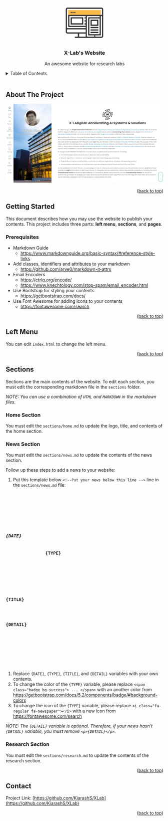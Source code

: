 <div id="top"></div>

<!-- PROJECT SHIELDS -->
<!--
*** https://www.markdownguide.org/basic-syntax/#reference-style-links
-->

<br />
<div align="center">
  <a href="https://github.com/KiarashS/XLab">
    <img src="img/doc/website.svg" alt="Logo" width="120" height="120">
  </a>

<h3 align="center">X-Lab's Website</h3>

  <p align="center">
    An awesome website for research labs
  </p>
</div>



<details>
  <summary>Table of Contents</summary>
  <ol>
    <li>
      <a href="#about-the-project">About The Project</a>
    </li>
    <li>
      <a href="#getting-started">Getting Started</a>
      <ul>
        <li><a href="#prerequisites">Prerequisites</a></li>
      </ul>
    </li>
    <li><a href="#left-menu">Left Menu</a></li>
    <li>
      <a href="#sections">Sections</a>
      <ul>
        <li><a href="#home-section">Home Section</a></li>
        <li><a href="#news-section">News Section</a></li>
        <li><a href="#research-section">Research Section</a></li>
      </ul>
    </li>
    <li><a href="#contact">Contact</a></li>
  </ol>
</details>


<br />


## About The Project

[![Product Name Screen Shot][product-screenshot]](#)

<p align="right">(<a href="#top">back to top</a>)</p>



## Getting Started

This document describes how you may use the website to publish your contents. This project includes three parts: **left menu**, **sections**, and **pages**.

### Prerequisites

- Markdown Guide
  - https://www.markdownguide.org/basic-syntax/#reference-style-links
- Add classes, identifiers and attributes to your markdown
  - https://github.com/arve0/markdown-it-attrs
- Email Encoders
  - https://ctrlq.org/encode/
  - https://www.knechtology.com/stop-spam/email_encoder.html
- Use Bootstrap for styling your contents
  - https://getbootstrap.com/docs/
- Use Font Awesome for adding icons to your contents
  - https://fontawesome.com/search

<p align="right">(<a href="#top">back to top</a>)</p>

## Left Menu
You can edit `index.html` to change the left menu.

<p align="right">(<a href="#top">back to top</a>)</p>


## Sections

Sections are the main contents of the website. To edit each section, you must edit the corresponding markdown file in the `sections` folder.

_NOTE: You can use a combination of `HTML` and `MARKDOWN` in the markdown files._



### Home Section

You must edit the `sections/home.md` to update the logo, title, and contents of the home section.


### News Section

You must edit the `sections/news.md` to update the contents of the news section.

Follow up these steps to add a news to your website:

1. Put this template below `<!--Put your news below this line -->` line in the `sections/news.md` file:
<pre>
  <div class="timeline timeline-second-style clearfix">
      <div class="timeline-item clearfix">
          <div class="left-part">
              <h5 class="item-period"><b>{DATE}</b></h5>
              <span class="item-company"><span class="badge bg-success"><i class="fa-regular fa-newspaper"></i> <b>{TYPE}</b></span></span>
          </div>
          <div class="divider"></div>
          <div class="right-part">
              <h4 class="item-title"><b>{TITLE}</b></h4>
              <p><b>{DETAIL}</b></p>
          </div>
      </div>
  </div>
</pre>
1. Replace `{DATE}`, `{TYPE}`, `{TITLE}`, and `{DETAIL}` variables with your own contents.
2. To change the color of the `{TYPE}` variable, please replace `<span class="badge bg-success"> ... </span>` with an another color from https://getbootstrap.com/docs/5.2/components/badge/#background-colors
3. To change the icon of the `{TYPE}` variable, please replace `<i class="fa-regular fa-newspaper"></i>` with a new icon from https://fontawesome.com/search


_NOTE: The `{DETAIL}` variable is optional. Therefore, if your news hasn't `{DETAIL}` variable, you must remove `<p>{DETAIL}</p>`._


### Research Section

You must edit the `sections/research.md` to update the contents of the research section.


<p align="right">(<a href="#top">back to top</a>)</p>

## Contact

Project Link: [https://github.com/KiarashS/XLab](https://github.com/KiarashS/XLab)

<p align="right">(<a href="#top">back to top</a>)</p>



<!-- MARKDOWN LINKS & IMAGES -->
<!-- https://www.markdownguide.org/basic-syntax/#reference-style-links -->
[product-screenshot]: img/doc/screenshot.jpeg
